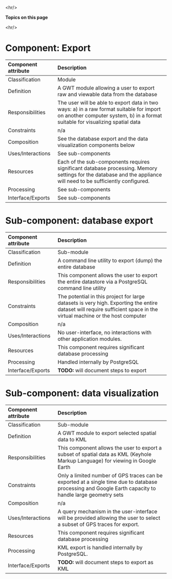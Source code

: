 

&lt;hr/&gt;


**Topics on this page**



&lt;hr/&gt;



# Component: Export #

| **Component attribute** | **Description** |
|:------------------------|:----------------|
| Classification          | Module          |
| Definition              | A GWT module allowing a user to export raw and viewable data from the database  |
| Responsibilities        | The user will be able to export data in two ways: a) in a raw format suitable for import on another computer system, b) in a format suitable for visualizing spatial data |
| Constraints             | n/a             |
| Composition             | See the database export and the data visualization components below |
| Uses/Interactions       | See sub-components|
| Resources               | Each of the sub-components requires significant database processing. Memory settings for the database and the appliance will need to be sufficiently configured. |
| Processing              | See sub-components |
| Interface/Exports       | See sub-components|

# Sub-component: database export #

| **Component attribute** | **Description** |
|:------------------------|:----------------|
| Classification          | Sub-module      |
| Definition              | A command line utility to export (dump) the entire database |
| Responsibilities        | This component allows the user to export the entire datastore via a PostgreSQL command line utility  |
| Constraints             | The potential in this project for large datasets is very high. Exporting the entire dataset will require sufficient space in the virtual machine or the host computer |
| Composition             | n/a             |
| Uses/Interactions       | No user-interface, no interactions with other application modules. |
| Resources               | This component requires significant database processing |
| Processing              | Handled internally by PostgreSQL |
| Interface/Exports       | **TODO:** will document steps to export |

# Sub-component: data visualization #

| **Component attribute** | **Description** |
|:------------------------|:----------------|
| Classification          | Sub-module      |
| Definition              | A GWT module to export selected spatial data to KML |
| Responsibilities        | This component allows the user to export a subset of spatial data as KML (Keyhole Markup Language) for viewing in Google Earth |
| Constraints             | Only a limited number of GPS traces can be exported at a single time due to database processing and Google Earth capacity to handle large geometry sets|
| Composition             | n/a             |
| Uses/Interactions       |  A query mechanism in the user-interface will be provided allowing the user to select a subset of GPS traces for export. |
| Resources               | This component requires significant database processing |
| Processing              | KML export is handled internally by PostgreSQL. |
| Interface/Exports       | **TODO:** will document steps to export as KML|